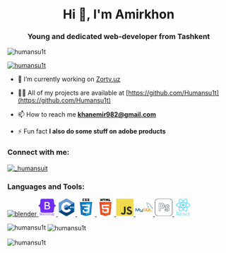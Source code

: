 <h1 align="center">Hi 👋, I'm Amirkhon</h1>
<h3 align="center">Young and dedicated web-developer from Tashkent</h3>

<p align="left"> <img src="https://komarev.com/ghpvc/?username=humansu1t&label=Profile%20views&color=0e75b6&style=flat" alt="humansu1t" /> </p>

<p align="left"> <a href="https://github.com/ryo-ma/github-profile-trophy"><img src="https://github-profile-trophy.vercel.app/?username=humansu1t" alt="humansu1t" /></a> </p>

- 🔭 I’m currently working on [Zortv.uz](https://humansu1t.github.io/zortv/)

- 👨‍💻 All of my projects are available at [https://github.com/Humansu1t](https://github.com/Humansu1t)

- 📫 How to reach me **khanemir982@gmail.com**

- ⚡ Fun fact **I also do some stuff on adobe products**

<h3 align="left">Connect with me:</h3>
<p align="left">
<a href="https://instagram.com/_humansuit" target="blank"><img align="center" src="https://raw.githubusercontent.com/rahuldkjain/github-profile-readme-generator/master/src/images/icons/Social/instagram.svg" alt="_humansuit" height="30" width="40" /></a>
</p>


<h3 align="left">Languages and Tools:</h3>
<p align="left"> <a href="https://www.blender.org/" target="_blank" rel="noreferrer"> <img src="https://download.blender.org/branding/community/blender_community_badge_white.svg" alt="blender" width="40" height="40"/> </a> <a href="https://getbootstrap.com" target="_blank" rel="noreferrer"> <img src="https://raw.githubusercontent.com/devicons/devicon/master/icons/bootstrap/bootstrap-plain-wordmark.svg" alt="bootstrap" width="40" height="40"/> </a> <a href="https://www.w3schools.com/cpp/" target="_blank" rel="noreferrer"> <img src="https://raw.githubusercontent.com/devicons/devicon/master/icons/cplusplus/cplusplus-original.svg" alt="cplusplus" width="40" height="40"/> </a> <a href="https://www.w3schools.com/css/" target="_blank" rel="noreferrer"> <img src="https://raw.githubusercontent.com/devicons/devicon/master/icons/css3/css3-original-wordmark.svg" alt="css3" width="40" height="40"/> </a> <a href="https://www.w3.org/html/" target="_blank" rel="noreferrer"> <img src="https://raw.githubusercontent.com/devicons/devicon/master/icons/html5/html5-original-wordmark.svg" alt="html5" width="40" height="40"/> </a> <a href="https://developer.mozilla.org/en-US/docs/Web/JavaScript" target="_blank" rel="noreferrer"> <img src="https://raw.githubusercontent.com/devicons/devicon/master/icons/javascript/javascript-original.svg" alt="javascript" width="40" height="40"/> </a> <a href="https://www.mysql.com/" target="_blank" rel="noreferrer"> <img src="https://raw.githubusercontent.com/devicons/devicon/master/icons/mysql/mysql-original-wordmark.svg" alt="mysql" width="40" height="40"/> </a> <a href="https://www.photoshop.com/en" target="_blank" rel="noreferrer"> <img src="https://raw.githubusercontent.com/devicons/devicon/master/icons/photoshop/photoshop-line.svg" alt="photoshop" width="40" height="40"/> </a> <a href="https://reactjs.org/" target="_blank" rel="noreferrer"> <img src="https://raw.githubusercontent.com/devicons/devicon/master/icons/react/react-original-wordmark.svg" alt="react" width="40" height="40"/> </a> </p>

<p><img align="left" src="https://github-readme-stats.vercel.app/api/top-langs?username=humansu1t&show_icons=true&locale=en&layout=compact" alt="humansu1t" /></p>

<p>&nbsp;<img align="center" src="https://github-readme-stats.vercel.app/api?username=humansu1t&show_icons=true&locale=en" alt="humansu1t" /></p>

<p><img align="center" src="https://github-readme-streak-stats.herokuapp.com/?user=humansu1t&" alt="humansu1t" /></p>

